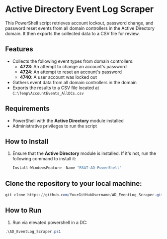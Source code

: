 # Active Directory Event Log Scraper

This PowerShell script retrieves account lockout, password change, and password reset events from all domain controllers in the Active Directory domain. It then exports the collected data to a CSV file for review.

## Features

- Collects the following event types from domain controllers:
  - **4723**: An attempt to change an account's password
  - **4724**: An attempt to reset an account's password
  - **4740**: A user account was locked out
- Gathers event data from all domain controllers in the domain
- Exports the results to a CSV file located at `C:\Temp\AccountEvents_AllDCs.csv`
  
## Requirements

- PowerShell with the **Active Directory** module installed
- Administrative privileges to run the script


## How to Install

1. Ensure that the **Active Directory** module is installed. If it's not, run the following command to install it:
   ```powershell
   Install-WindowsFeature -Name "RSAT-AD-PowerShell"

## Clone the repository to your local machine:
```powershell
git clone https://github.com/YourGitHubUsername/AD_EventLog_Scraper.git
```

## How to Run
1. Run via elevated powershell in a DC:
```powershell
.\AD_EventLog_Scraper.ps1
```
